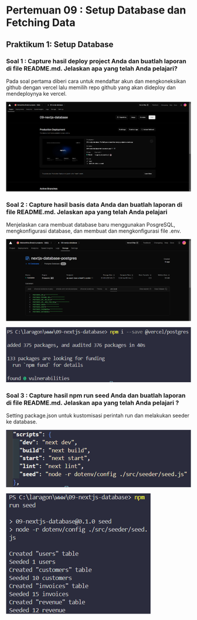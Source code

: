 # Pertemuan 09 : Setup Database dan Fetching Data

## **Praktikum 1: Setup Database**

### **Soal 1 : Capture hasil deploy project Anda dan buatlah laporan di file README.md. Jelaskan apa yang telah Anda pelajari?**

Pada soal pertama diberi cara untuk mendaftar akun dan mengkoneksikan github dengan vercel lalu memilih repo github yang akan dideploy dan mendeploynya ke vercel.

![alt image](images/Soal1.png)

### **Soal 2 : Capture hasil basis data Anda dan buatlah laporan di file README.md. Jelaskan apa yang telah Anda pelajari**

Menjelaskan cara membuat database baru menggunakan PosgreSQL, mengkonfigurasi database, dan membuat dan mengkonfigurasi file .env.

![alt image](images/Soal2.png)

![alt image](images/Soal2.1.png)

### **Soal 3 : Capture hasil npm run seed Anda dan buatlah laporan di file README.md. Jelaskan apa yang telah Anda pelajari ?**

Setting package.json untuk kustomisasi perintah run dan melakukan seeder ke database.

![alt image](images/Soal3.png)

![alt image](images/Soal3.1.png)

